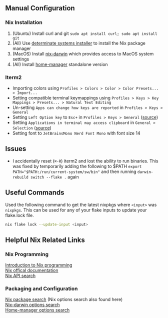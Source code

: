 ## Manual Configuration

### Nix Installation
1. (Ubuntu) Install curl and git `sudo apt install curl; sudo apt install git` 
2. (All) Use [determinate systems installer](https://github.com/DeterminateSystems/nix-installer) to install the Nix package manager
3. (MacOS) Install [nix-darwin](https://github.com/LnL7/nix-darwin) which provides access to MacOS system settings
4. (All) Install [home-manager](https://nix-community.github.io/home-manager/#sec-install-standalone) standalone version

### Iterm2
- Importing colors using `Profiles > Colors > Color > Color Presets... > Import...` 
- Setting compatible terminal keymappings using `Profiles > Keys > Key Mappings > Presets... > Natural Text Editing`
- Un-setting `Apps can change how keys are reported` in `Profiles > Keys > General`
- Setting `Left Option key` to `Esc+` in `Profiles > Keys > General` ([source](https://github.com/helix-editor/helix/issues/2280#issuecomment-1165542932))
- Setting `Applications in terminal may access clipboard` in `General > Selection` ([source](https://github.com/helix-editor/helix/issues/8715))
- Setting font to `JetBrainsMono Nerd Font Mono` with font size 14

## Issues
- I accidentally reset (`⌘-R`) iterm2 and lost the ability to run binaries. This was fixed by temporarily adding the following to \$PATH `export PATH="$PATH:/run/current-system/sw/bin"` and then running `darwin-rebuild switch --flake .` again

## Useful Commands

Used the following command to get the latest nixpkgs where `<input>` was `nixpkgs`. This can be used for any of your flake inputs to update your flake.lock file.
```sh
nix flake lock --update-input <input>
```

## Helpful Nix Related Links
### Nix Programming
[Introduction to Nix programming](https://nixcloud.io/tour/?id=introduction/nix)\
[Nix offical documentation](https://nix.dev/)\
[Nix API search](https://noogle.dev/)

### Packaging and Configuration
[Nix package search](https://search.nixos.org/packages) (Nix options search also found here)\
[Nix-darwin options search](https://daiderd.com/nix-darwin/manual/index.html)\
[Home-manager options search](https://home-manager-options.extranix.com/)
